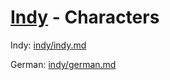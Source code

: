 # [Indy](../../README.md) - Characters

Indy: [indy/indy.md](indy/indy.md)

German: [indy/german.md](indy/german.md)
